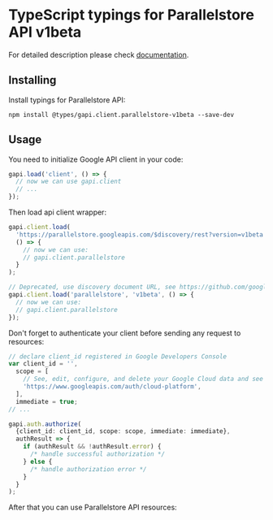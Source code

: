 # TypeScript typings for Parallelstore API v1beta

For detailed description please check [documentation](https://cloud.google.com/parallelstore).

## Installing

Install typings for Parallelstore API:

```
npm install @types/gapi.client.parallelstore-v1beta --save-dev
```

## Usage

You need to initialize Google API client in your code:

```typescript
gapi.load('client', () => {
  // now we can use gapi.client
  // ...
});
```

Then load api client wrapper:

```typescript
gapi.client.load(
  'https://parallelstore.googleapis.com/$discovery/rest?version=v1beta',
  () => {
    // now we can use:
    // gapi.client.parallelstore
  }
);
```

```typescript
// Deprecated, use discovery document URL, see https://github.com/google/google-api-javascript-client/blob/master/docs/reference.md#----gapiclientloadname----version----callback--
gapi.client.load('parallelstore', 'v1beta', () => {
  // now we can use:
  // gapi.client.parallelstore
});
```

Don't forget to authenticate your client before sending any request to resources:

```typescript
// declare client_id registered in Google Developers Console
var client_id = '',
  scope = [
    // See, edit, configure, and delete your Google Cloud data and see the email address for your Google Account.
    'https://www.googleapis.com/auth/cloud-platform',
  ],
  immediate = true;
// ...

gapi.auth.authorize(
  {client_id: client_id, scope: scope, immediate: immediate},
  authResult => {
    if (authResult && !authResult.error) {
      /* handle successful authorization */
    } else {
      /* handle authorization error */
    }
  }
);
```

After that you can use Parallelstore API resources: <!-- TODO: make this work for multiple namespaces -->

```typescript

```
